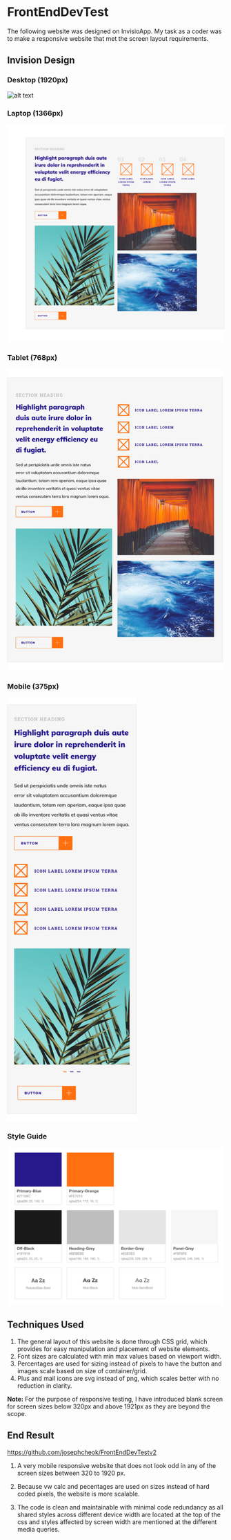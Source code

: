 # FrontEndDevTest

The following website was designed on InvisioApp. My task as a coder was to make a responsive website that met the screen layout requirements.

## Invision Design

### Desktop (1920px)

![alt text][desktop]

### Laptop (1366px)

![alt text][laptop]

### Tablet (768px)

<img src="Invision/Tablet-768px.png" width="500" margin-left="200">

### Mobile (375px)

<img src="Invision/Mobile-375px.png" width="300" margin-left="200">

### Style Guide

![alt text][styleguide]

[desktop]: /Invision/Desktop-1920px.png "Screen Size 1920px"
[laptop]: /Invision/Laptop-1366px.png "Screen Size 1366px"
[mobile]: /Invision/Mobile-375px.png "Screen Size 375px"
[styleguide]: /Invision/StyleGuide.png "Style Guide"

## Techniques Used

1. The general layout of this website is done through CSS grid, which provides for easy manipulation and placement of website elements.
2. Font sizes are calculated with min max values based on viewport width.
3. Percentages are used for sizing instead of pixels to have the button and images scale based on size of container/grid.
4. Plus and mail icons are svg instead of png, which scales better with no reduction in clarity.

**Note:** For the purpose of responsive testing, I have introduced blank screen for screen sizes below 320px and above 1921px as they are beyond the scope.

## End Result

https://github.com/josephcheok/FrontEndDevTestv2

1. A very mobile responsive website that does not look odd in any of the screen sizes between 320 to 1920 px.

2. Because vw calc and pecentages are used on sizes instead of hard coded pixels, the website is more scalable.

3. The code is clean and maintainable with minimal code redundancy as all shared styles across different device width are located at the top of the css and styles affected by screen width are mentioned at the different media queries.
